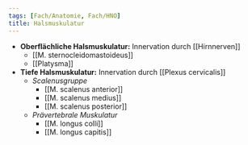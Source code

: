 ```yaml
---
tags: [Fach/Anatomie, Fach/HNO]
title: Halsmuskulatur
---
```

- **Oberflächliche Halsmuskulatur:** Innervation durch [[Hirnnerven]]
	- [[M. sternocleidomastoideus]]
	- [[Platysma]]
- **Tiefe Halsmuskulatur:** Innervation durch [[Plexus cervicalis]]
	- *Scalenusgruppe*
		- [[M. scalenus anterior]]
		- [[M. scalenus medius]]
		- [[M. scalenus posterior]]
	- *Prävertebrale Muskulatur*
		- [[M. longus colli]]
		- [[M. longus capitis]]